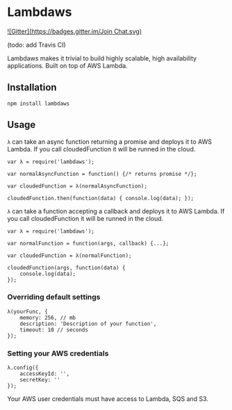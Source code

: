 # Lambdaws
[![Gitter](https://badges.gitter.im/Join Chat.svg)](https://gitter.im/EFF/lambdaws?utm_source=badge&utm_medium=badge&utm_campaign=pr-badge&utm_content=badge)

(todo: add Travis CI)

Lambdaws makes it trivial to build highly scalable, high availability applications. Built on top of AWS Lambda.

## Installation

```npm install lambdaws```

## Usage

```λ``` can take an async function returning a promise and deploys it to AWS Lambda. If you call cloudedFunction it will be runned in the cloud.

```
var λ = require('lambdaws');

var normalAsyncFunction = function() {/* returns promise */};

var cloudedFunction = λ(normalAsyncFunction);

cloudedFunction.then(function(data) { console.log(data); });

```

```λ``` can take a function accepting a callback and deploys it to AWS Lambda. If you call cloudedFunction it will be runned in the cloud.

```
var λ = require('lambdaws');

var normalFunction = function(args, callback) {...};

var cloudedFunction = λ(normalFunction);

cloudedFunction(args, function(data) {
	console.log(data);
});

```

### Overriding default settings

```
λ(yourFunc, {
	memory: 256, // mb
	description: 'Description of your function',
	timeout: 10 // seconds
});
```

### Setting your AWS credentials

```
λ.config({
	accessKeyId: '',
	secretKey: ''
});
```

Your AWS user credentials must have access to Lambda, SQS and S3.
